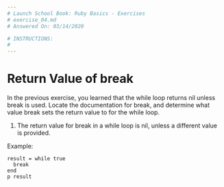```yaml
---
# Launch School Book: Ruby Basics - Exercises
# exercise_04.md 
# Answered On: 03/14/2020

# INSTRUCTIONS:
# 
---
```


# Return Value of break

In the previous exercise, you learned that the while loop returns nil unless 
break is used. Locate the documentation for break, and determine what value 
break sets the return value to for the while loop.

1. The return value for break in a while loop is nil, unless a different value is provided.

Example:

```
result = while true
  break
end
p result
```
